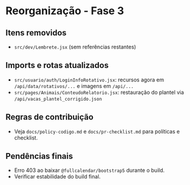 # Reorganização - Fase 3

## Itens removidos
- `src/dev/Lembrete.jsx` (sem referências restantes)

## Imports e rotas atualizados
- `src/usuario/auth/LoginInfoRotativo.jsx`: recursos agora em `/api/data/rotativos/...` e imagens em `/api/...`
- `src/pages/Animais/ConteudoRelatorio.jsx`: restauração do plantel via `/api/vacas_plantel_corrigido.json`

## Regras de contribuição
- Veja `docs/policy-codigo.md` e `docs/pr-checklist.md` para políticas e checklist.

## Pendências finais
- Erro 403 ao baixar `@fullcalendar/bootstrap5` durante o build.
- Verificar estabilidade do build final.
